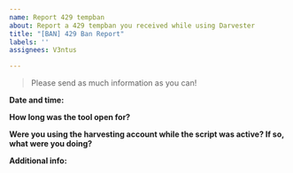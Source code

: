 ```yaml
---
name: Report 429 tempban
about: Report a 429 tempban you received while using Darvester
title: "[BAN] 429 Ban Report"
labels: ''
assignees: V3ntus

---
```


> Please send as much information as you can!

**Date and time:**

**How long was the tool open for?**

**Were you using the harvesting account while the script was active? If so, what were you doing?**

**Additional info:**
